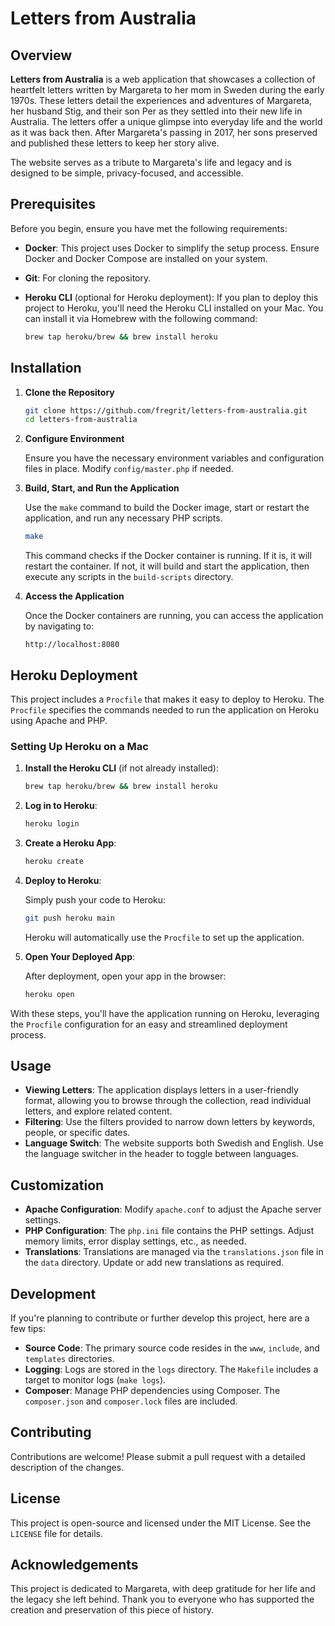 # Letters from Australia

## Overview

**Letters from Australia** is a web application that showcases a collection of heartfelt letters written by Margareta to her mom in Sweden during the early 1970s. These letters detail the experiences and adventures of Margareta, her husband Stig, and their son Per as they settled into their new life in Australia. The letters offer a unique glimpse into everyday life and the world as it was back then. After Margareta's passing in 2017, her sons preserved and published these letters to keep her story alive.

The website serves as a tribute to Margareta's life and legacy and is designed to be simple, privacy-focused, and accessible.

## Prerequisites

Before you begin, ensure you have met the following requirements:

- **Docker**: This project uses Docker to simplify the setup process. Ensure Docker and Docker Compose are installed on your system.
- **Git**: For cloning the repository.
- **Heroku CLI** (optional for Heroku deployment): If you plan to deploy this project to Heroku, you'll need the Heroku CLI installed on your Mac. You can install it via Homebrew with the following command:

   ```bash
   brew tap heroku/brew && brew install heroku
   ```

## Installation

1. **Clone the Repository**

   ```bash
   git clone https://github.com/fregrit/letters-from-australia.git
   cd letters-from-australia
   ```

2. **Configure Environment**

   Ensure you have the necessary environment variables and configuration files in place. Modify `config/master.php` if needed.

3. **Build, Start, and Run the Application**

   Use the `make` command to build the Docker image, start or restart the application, and run any necessary PHP scripts.

   ```bash
   make
   ```

   This command checks if the Docker container is running. If it is, it will restart the container. If not, it will build and start the application, then execute any scripts in the `build-scripts` directory.

4. **Access the Application**

   Once the Docker containers are running, you can access the application by navigating to:

   ```
   http://localhost:8080
   ```

## Heroku Deployment

This project includes a `Procfile` that makes it easy to deploy to Heroku. The `Procfile` specifies the commands needed to run the application on Heroku using Apache and PHP.

### Setting Up Heroku on a Mac

1. **Install the Heroku CLI** (if not already installed):

   ```bash
   brew tap heroku/brew && brew install heroku
   ```

2. **Log in to Heroku**:

   ```bash
   heroku login
   ```

3. **Create a Heroku App**:

   ```bash
   heroku create
   ```

4. **Deploy to Heroku**:

   Simply push your code to Heroku:

   ```bash
   git push heroku main
   ```

   Heroku will automatically use the `Procfile` to set up the application.

5. **Open Your Deployed App**:

   After deployment, open your app in the browser:

   ```bash
   heroku open
   ```

With these steps, you'll have the application running on Heroku, leveraging the `Procfile` configuration for an easy and streamlined deployment process.

## Usage

- **Viewing Letters**: The application displays letters in a user-friendly format, allowing you to browse through the collection, read individual letters, and explore related content.
- **Filtering**: Use the filters provided to narrow down letters by keywords, people, or specific dates.
- **Language Switch**: The website supports both Swedish and English. Use the language switcher in the header to toggle between languages.

## Customization

- **Apache Configuration**: Modify `apache.conf` to adjust the Apache server settings.
- **PHP Configuration**: The `php.ini` file contains the PHP settings. Adjust memory limits, error display settings, etc., as needed.
- **Translations**: Translations are managed via the `translations.json` file in the `data` directory. Update or add new translations as required.

## Development

If you're planning to contribute or further develop this project, here are a few tips:

- **Source Code**: The primary source code resides in the `www`, `include`, and `templates` directories.
- **Logging**: Logs are stored in the `logs` directory. The `Makefile` includes a target to monitor logs (`make logs`).
- **Composer**: Manage PHP dependencies using Composer. The `composer.json` and `composer.lock` files are included.

## Contributing

Contributions are welcome! Please submit a pull request with a detailed description of the changes.

## License

This project is open-source and licensed under the MIT License. See the `LICENSE` file for details.

## Acknowledgements

This project is dedicated to Margareta, with deep gratitude for her life and the legacy she left behind. Thank you to everyone who has supported the creation and preservation of this piece of history.
